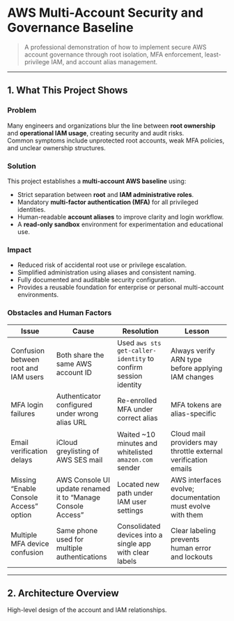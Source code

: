 # AWS Multi-Account Security and Governance Baseline

> A professional demonstration of how to implement secure AWS account governance through root isolation, MFA enforcement, least-privilege IAM, and account alias management.

---

## 1. What This Project Shows

### Problem
Many engineers and organizations blur the line between **root ownership** and **operational IAM usage**, creating security and audit risks.  
Common symptoms include unprotected root accounts, weak MFA policies, and unclear ownership structures.

### Solution
This project establishes a **multi-account AWS baseline** using:
- Strict separation between **root** and **IAM administrative roles**.
- Mandatory **multi-factor authentication (MFA)** for all privileged identities.
- Human-readable **account aliases** to improve clarity and login workflow.
- A **read-only sandbox** environment for experimentation and educational use.

### Impact
- Reduced risk of accidental root use or privilege escalation.  
- Simplified administration using aliases and consistent naming.  
- Fully documented and auditable security configuration.  
- Provides a reusable foundation for enterprise or personal multi-account environments.

### Obstacles and Human Factors
| Issue | Cause | Resolution | Lesson |
|-------|--------|-------------|--------|
| Confusion between root and IAM users | Both share the same AWS account ID | Used `aws sts get-caller-identity` to confirm session identity | Always verify ARN type before applying IAM changes |
| MFA login failures | Authenticator configured under wrong alias URL | Re-enrolled MFA under correct alias | MFA tokens are alias-specific |
| Email verification delays | iCloud greylisting of AWS SES mail | Waited ~10 minutes and whitelisted `amazon.com` sender | Cloud mail providers may throttle external verification emails |
| Missing “Enable Console Access” option | AWS Console UI update renamed it to “Manage Console Access” | Located new path under IAM user settings | AWS interfaces evolve; documentation must evolve with them |
| Multiple MFA device confusion | Same phone used for multiple authentications | Consolidated devices into a single app with clear labels | Clear labeling prevents human error and lockouts |

---

## 2. Architecture Overview

High-level design of the account and IAM relationships.

